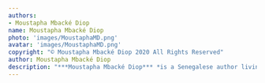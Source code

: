 ```yaml
---
authors:
- Moustapha Mbacké Diop
name: Moustapha Mbacké Diop
photo: 'images/MoustaphaMD.png'
avatar: 'images/MoustaphaMD.png'
copyright: "© Moustapha Mbacké Diop 2020 All Rights Reserved"
author: Moustapha Mbacké Diop
description: "***Moustapha Mbacké Diop*** *is a Senegalese author living in Dakar. He is in his fourth year of medical school, and when he's not stressing about finals or hospital rounds, he reads and writes mainly fantasy. Obsessed with mythology and African folklore, he has published an urban fantasy trilogy written in French, named* Teranga Chronicles. *You can find him at [his website](https://moustaphamdbooks.carrd.co/) and on [Goodreads](https://www.goodreads.com/author/show/18933319.Moustapha_Mbacke_Diop), and he tweets as [@mdmoustaf](https://twitter.com/mdmoustaf).*"
---
```

